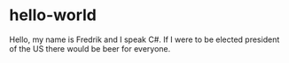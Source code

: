 # hello-world

Hello, my name is Fredrik and I speak C#. If I were to be elected president of the US there would be beer for everyone. 

